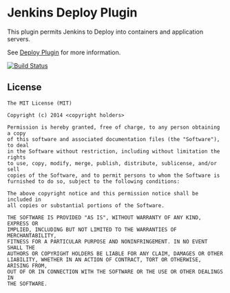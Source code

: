 Jenkins Deploy Plugin
=========================

This plugin permits Jenkins to Deploy into containers and application servers.

See [Deploy Plugin](https://wiki.jenkins-ci.org/display/JENKINS/Deploy+Plugin) for more information.

[![Build Status](https://jenkins.ci.cloudbees.com/buildStatus/icon?job=plugins/deploy-plugin)](https://jenkins.ci.cloudbees.com/job/plugins/job/deploy-plugin/)

License
-------

	The MIT License (MIT)

    Copyright (c) 2014 <copyright holders>

    Permission is hereby granted, free of charge, to any person obtaining a copy
    of this software and associated documentation files (the "Software"), to deal
    in the Software without restriction, including without limitation the rights
    to use, copy, modify, merge, publish, distribute, sublicense, and/or sell
    copies of the Software, and to permit persons to whom the Software is
    furnished to do so, subject to the following conditions:

    The above copyright notice and this permission notice shall be included in
    all copies or substantial portions of the Software.

    THE SOFTWARE IS PROVIDED "AS IS", WITHOUT WARRANTY OF ANY KIND, EXPRESS OR
    IMPLIED, INCLUDING BUT NOT LIMITED TO THE WARRANTIES OF MERCHANTABILITY,
    FITNESS FOR A PARTICULAR PURPOSE AND NONINFRINGEMENT. IN NO EVENT SHALL THE
    AUTHORS OR COPYRIGHT HOLDERS BE LIABLE FOR ANY CLAIM, DAMAGES OR OTHER
    LIABILITY, WHETHER IN AN ACTION OF CONTRACT, TORT OR OTHERWISE, ARISING FROM,
    OUT OF OR IN CONNECTION WITH THE SOFTWARE OR THE USE OR OTHER DEALINGS IN
    THE SOFTWARE.
